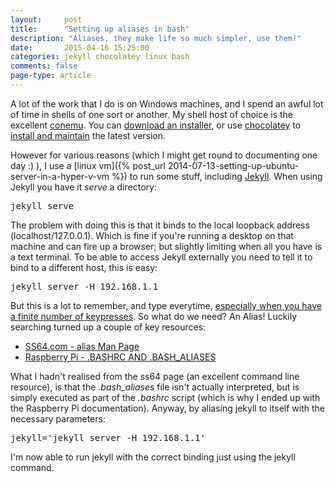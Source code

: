 ```yaml
---
layout: 	post
title:  	"Setting up aliases in bash"
description: "Aliases, they make life so much simpler, use them!"
date:   	2015-04-16 15:25:00
categories: jekyll chocolatey linux bash
comments: false
page-type: article
---
```

A lot of the work that I  do is on Windows machines, and I spend an awful lot of time in shells of one sort or another. My shell host of choice is the excellent [conemu][conemu]. You can [download an installer][conemu-installer], or use [chocolatey][choco-top] to [install and maintain][choco-conemu] the latest version.

However for various reasons (which I might get round to documenting one day :) ), I use a [linux vm]({% post_url 2014-07-13-setting-up-ubuntu-server-in-a-hyper-v-vm %}) to run some stuff, including [Jekyll][jekyll]. When using Jekyll you have it _serve_ a directory:

<pre>jekyll serve</pre>

The problem with doing this is that it binds to the local loopback address (localhost/127.0.0.1). Which is fine if you're running a desktop on that machine and can fire up a browser; but slightly limiting when all you have is a text terminal. To be able to access Jekyll externally you need to tell it to bind to a different host, this is easy:

<pre>jekyll server -H 192.168.1.1</pre>

But this is a lot to remember, and type everytime, [especially when you have a finite number of keypresses][hanselman-keys-left]. So what do we need? An Alias! Luckily searching turned up a couple of key resources:

* [SS64.com - alias Man Page][ss64-bash-alias]
* [Raspberry Pi - .BASHRC AND .BASH_ALIASES][raspi-bashrc]

What I hadn't realised from the ss64 page (an excellent command line resource), is that the _.bash_aliases_ file isn't actually interpreted, but is simply executed as part of the _.bashrc_ script (which is why I ended up with the Raspberry Pi documentation). Anyway, by aliasing jekyll to itself with the necessary parameters:

<pre>jekyll='jekyll server -H 192.168.1.1'</pre>

I'm now able to run jekyll with the correct binding just using the jekyll command.

[conemu]:               http://conemu.github.io/
[conemu-installer]:     http://www.fosshub.com/ConEmu.html
[choco-top]:            https://chocolatey.org/
[choco-conemu]:         https://chocolatey.org/packages/ConEmu
[jekyll]:               http://jekyllrb.com/
[hanselman-keys-left]:  http://www.hanselman.com/blog/DoTheyDeserveTheGiftOfYourKeystrokes.aspx
[ss64-bash-alias]:      http://ss64.com/bash/alias.html
[raspi-bashrc]:         https://www.raspberrypi.org/documentation/linux/usage/bashrc.md
